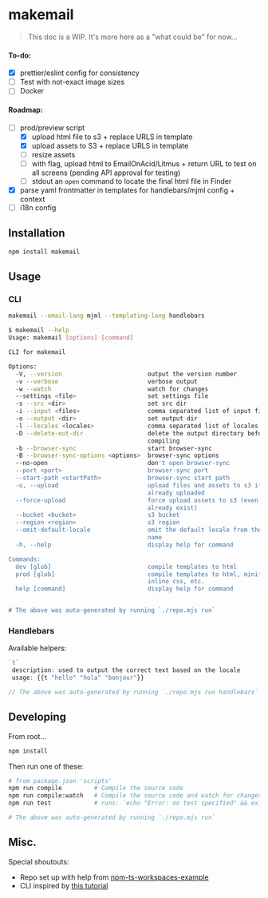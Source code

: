 # makemail

> This doc is a WIP. It's more here as a "what could be" for now...

#### To-do:

- [x] prettier/eslint config for consistency
- [ ] Test with not-exact image sizes
- [ ] Docker

#### Roadmap:

- [ ] prod/preview script
  - [x] upload html file to s3 + replace URLS in template
  - [x] upload assets to S3 + replace URLS in template
  - [ ] resize assets
  - [ ] with flag, upload html to EmailOnAcid/Litmus + return URL to test on all screens (pending API approval for testing)
  - [ ] stdout an `open` command to locate the final html file in Finder
- [x] parse yaml frontmatter in templates for handlebars/mjml config + context
- [ ] i18n config

## Installation

```bash
npm install makemail
```

## Usage

### CLI

```bash
makemail --email-lang mjml --templating-lang handlebars
```

```bash
$ makemail --help
Usage: makemail [options] [command]

CLI for makemail

Options:
  -V, --version                        output the version number
  -v --verbose                         verbose output
  -w --watch                           watch for changes
  --settings <file>                    set settings file
  -s --src <dir>                       set src dir
  -i --input <files>                   comma separated list of input file globs
  -o --output <dir>                    set output dir
  -l --locales <locales>               comma separated list of locales
  -D --delete-out-dir                  delete the output directory before
                                       compiling
  -b --browser-sync                    start browser-sync
  -B --browser-sync-options <options>  browser-sync options
  --no-open                            don't open browser-sync
  --port <port>                        browser-sync port
  --start-path <startPath>             browser-sync start path
  -u, --upload                         upload files and assets to s3 if not
                                       already uploaded
  --force-upload                       force upload assets to s3 (even if they
                                       already exist)
  --bucket <bucket>                    s3 bucket
  --region <region>                    s3 region
  --omit-default-locale                omit the default locale from the file
                                       name
  -h, --help                           display help for command

Commands:
  dev [glob]                           compile templates to html
  prod [glob]                          compile templates to html, minify,
                                       inline css, etc.
  help [command]                       display help for command


# The above was auto-generated by running `./repo.mjs run`
```

### Handlebars

Available helpers:

<!-- start:repo.mjs:helpers -->
```typescript
`t`
 description: used to output the correct text based on the locale
 usage: {{t "hello" "hola" "bonjour"}}

// The above was auto-generated by running `./repo.mjs run handlebars`
```
<!-- end:repo.mjs:helpers -->

## Developing

From root...

```bash
npm install
```

Then run one of these:

```bash
# from package.json 'scripts'
npm run compile         # Compile the source code
npm run compile:watch   # Compile the source code and watch for changes
npm run test            # runs: `echo "Error: no test specified" && exit 1`

# The above was auto-generated by running `./repo.mjs run`
```

## Misc.

Special shoutouts:

- Repo set up with help from [npm-ts-workspaces-example](https://github.com/Quramy/npm-ts-workspaces-example)
- CLI inspired by [this tutorial](https://dawchihliou.github.io/articles/writing-your-own-typescript-cli)




